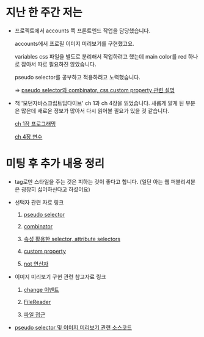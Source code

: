 # 지난 한 주간 저는

- 프로젝트에서 accounts 쪽 프론트엔드 작업을 담당했습니다.

  accounts에서 프로필 이미지 미리보기를 구현했고요.

  variables css 파일을 별도로 분리해서 작업하려고 했는데 main color를 red 하나로 잡아서 따로 필요하진 않았습니다.

  pseudo selector를 공부하고 적용하려고 노력했습니다.

  => [pseudo selector와 combinator, css custom property 관련 설명](https://min-z.notion.site/Pseudo-Selectors-Combinator-fbe5461e34a844ef8d33fe6930b935d5)

- 책 '모던자바스크립트딥다이브' ch 1과 ch 4장을 읽었습니다. 새롭게 알게 된 부분은 많은데 새로운 정보가 많아서 다시 읽어볼 필요가 있을 것 같습니다.

  [ch 1장 프로그래밍](https://min-z.notion.site/01-66d7a6bdc7d04f06a9a5da14fdb462b8)

  [ch 4장 변수](https://min-z.notion.site/04-b1d53ab0e5174b38b4fe0823687aafa9)

# 미팅 후 추가 내용 정리

- tag로만 스타일을 주는 것은 피하는 것이 좋다고 합니다. (일단 아는 웹 퍼블리셔분은 굉장히 싫어하신다고 하셨어요)

- 선택자 관련 자료 링크

  1. [pseudo selector](https://developer.mozilla.org/ko/docs/Web/CSS/Pseudo-classes)

  2. [combinator](https://developer.mozilla.org/en-US/docs/Learn/CSS/Building_blocks/Selectors/Combinators)

  3. [속성 활용한 selector, attribute selectors](https://developer.mozilla.org/ko/docs/Web/CSS/Attribute_selectors)

  3. [custom property](https://developer.mozilla.org/en-US/docs/Web/CSS/Using_CSS_custom_properties)

  4. [not 연산자](https://developer.mozilla.org/ko/docs/Web/CSS/:not)

- 이미지 미리보기 구현 관련 참고자료 링크

  1. [change 이벤트](https://developer.mozilla.org/ko/docs/Web/API/HTMLElement/change_event)

  2. [FileReader](https://developer.mozilla.org/ko/docs/Web/API/FileReader)
  
  3. [파일 접근](https://developer.mozilla.org/ko/docs/Web/API/File_API/Using_files_from_web_applications)

  
- [pseudo selector 및 이미지 미리보기 관련 소스코드](/6%ED%9A%8C%EC%B0%A8_%EA%B9%80%EB%AF%BC%EC%A7%80/src/202305.09_required-selector.html)
